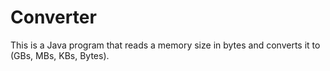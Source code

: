 # Converter
This is a Java program that reads a memory size in bytes and converts it to (GBs, MBs, KBs, Bytes).
